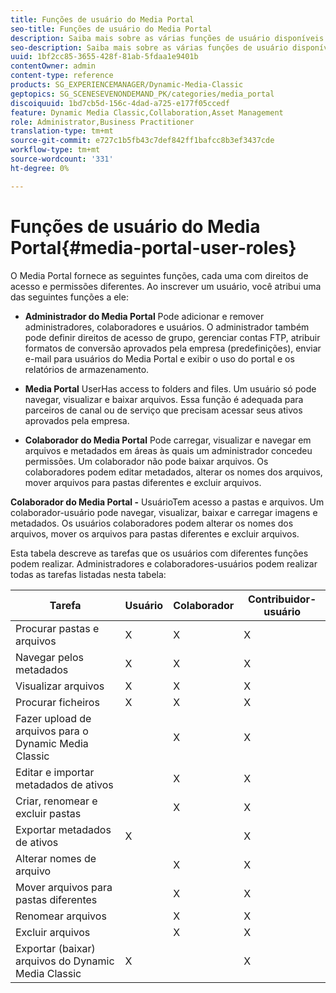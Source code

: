 ```yaml
---
title: Funções de usuário do Media Portal
seo-title: Funções de usuário do Media Portal
description: Saiba mais sobre as várias funções de usuário disponíveis no Media Portal.
seo-description: Saiba mais sobre as várias funções de usuário disponíveis no Media Portal.
uuid: 1bf2cc85-3655-428f-81ab-5fdaa1e9401b
contentOwner: admin
content-type: reference
products: SG_EXPERIENCEMANAGER/Dynamic-Media-Classic
geptopics: SG_SCENESEVENONDEMAND_PK/categories/media_portal
discoiquuid: 1bd7cb5d-156c-4dad-a725-e177f05ccedf
feature: Dynamic Media Classic,Collaboration,Asset Management
role: Administrator,Business Practitioner
translation-type: tm+mt
source-git-commit: e727c1b5fb43c7def842ff1bafcc8b3ef3437cde
workflow-type: tm+mt
source-wordcount: '331'
ht-degree: 0%

---
```



# Funções de usuário do Media Portal{#media-portal-user-roles}

O Media Portal fornece as seguintes funções, cada uma com direitos de acesso e permissões diferentes. Ao inscrever um usuário, você atribui uma das seguintes funções a ele:

* **Administrador do Media Portal**
Pode adicionar e remover administradores, colaboradores e usuários. O administrador também pode definir direitos de acesso de grupo, gerenciar contas FTP, atribuir formatos de conversão aprovados pela empresa (predefinições), enviar e-mail para usuários do Media Portal e exibir o uso do portal e os relatórios de armazenamento.

* **Media Portal**
UserHas access to folders and files. Um usuário só pode navegar, visualizar e baixar arquivos. Essa função é adequada para parceiros de canal ou de serviço que precisam acessar seus ativos aprovados pela empresa.

* **Colaborador do Media Portal**
Pode carregar, visualizar e navegar em arquivos e metadados em áreas às quais um administrador concedeu permissões. Um colaborador não pode baixar arquivos. Os colaboradores podem editar metadados, alterar os nomes dos arquivos, mover arquivos para pastas diferentes e excluir arquivos.

**Colaborador do Media Portal -**
UsuárioTem acesso a pastas e arquivos. Um colaborador-usuário pode navegar, visualizar, baixar e carregar imagens e metadados. Os usuários colaboradores podem alterar os nomes dos arquivos, mover os arquivos para pastas diferentes e excluir arquivos.

Esta tabela descreve as tarefas que os usuários com diferentes funções podem realizar. Administradores e colaboradores-usuários podem realizar todas as tarefas listadas nesta tabela:

| Tarefa | Usuário | Colaborador | Contribuidor-usuário |
|--- |--- |--- |--- |
| Procurar pastas e arquivos | X | X | X |
| Navegar pelos metadados | X | X | X |
| Visualizar arquivos | X | X | X |
| Procurar ficheiros | X | X | X |
| Fazer upload de arquivos para o Dynamic Media Classic |  | X | X |
| Editar e importar metadados de ativos |  | X | X |
| Criar, renomear e excluir pastas |  | X | X |
| Exportar metadados de ativos | X |  | X |
| Alterar nomes de arquivo |  | X | X |
| Mover arquivos para pastas diferentes |  | X | X |
| Renomear arquivos |  | X | X |
| Excluir arquivos |  | X | X |
| Exportar (baixar) arquivos do Dynamic Media Classic | X |  | X |